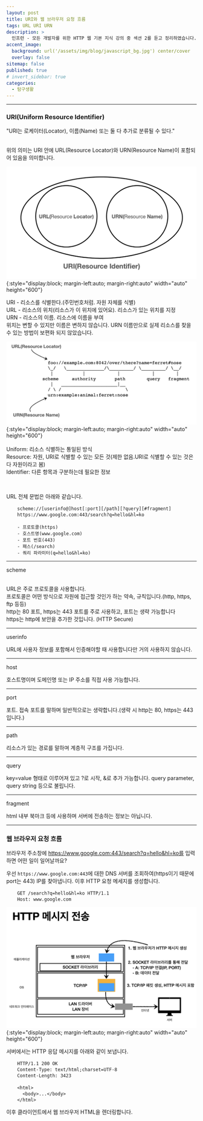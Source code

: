 ```yaml
---
layout: post
title: URI와 웹 브라우저 요청 흐름
tags: URL URI URN
description: >
  인프런 - 모든 개발자를 위한 HTTP 웹 기본 지식 강의 중 섹션 2를 듣고 정리하였습니다.
accent_image:
  background: url('/assets/img/blog/javascript_bg.jpg') center/cover
  overlay: false
sitemap: false
published: true
# invert_sidebar: true
categories:
  - 탐구생활
---
```


---

### URI(Uniform Resource Identifier)

"URI는 로케이터(Locator), 이름(Name) 또는 둘 다 추가로 분류될 수 있다."<br>
<br>

위의 의미는 URI 안에 URL(Resource Locator)와 URN(Resource Name)이 포함되어 있음을 의미합니다.<br>

![image1](/assets/img/blog/study/20220616-study-uri-0.png){:style="display:block; margin-left:auto; margin-right:auto" width="auto" height="600"}

URI - 리소스를 식별한다.(주민번호처럼. 자원 자체를 식별)<br>
URL - 리소스의 위치(리소스가 이 위치에 있어요). 리소스가 있는 위치를 지정<br>
URN - 리소스의 이름. 리소스에 이름을 부여<br>
위치는 변할 수 있지만 이름은 변하지 않습니다.
URN 이름만으로 실제 리소스를 찾을 수 있는 방법이 보편화 되지 않았습니다.

![image2](/assets/img/blog/study/20220616-study-uri-1.png){:style="display:block; margin-left:auto; margin-right:auto" width="auto" height="600"}
<br><br>
Uniform: 리소스 식별하는 통일된 방식<br>
Resource: 자원, URI로 식별할 수 있는 모든 것(제한 없음.URI로 식별할 수 있는 것은 다 자원이라고 봄)<br>
Identifier: 다른 항목과 구분하는데 필요한 정보<br>

<br>

URL 전체 문법은 아래와 같습니다.

        scheme://[userinfo@]host[:port][/path][?query][#fragment]
        https://www.google.com:443/search?q=hello&hl=ko

        - 프로토콜(https)
        - 호스트명(www.google.com)
        - 포트 번호(443)
        - 패스(/search)
        - 쿼리 파라미터(q=hello&hl=ko)

---

scheme<br><br>

URL은 주로 프로토콜을 사용합니다.<br>
프로토콜은 어떤 방식으로 자원에 접근할 것인가 하는 약속, 규칙입니다.(http, https, ftp 등등)<br>
http는 80 포트, https는 443 포트를 주로 사용하고, 포트는 생략 가능합니다<br>
https는 http에 보안을 추가한 것입니다. (HTTP Secure)<br>

---

userinfo

URL에 사용자 정보를 포함해서 인증해야할 때 사용합니다만 거의 사용하지 않습니다.

---

host

호스트명이며 도메인명 또는 IP 주소를 직접 사용 가능합니다.

---

port

포트. 접속 포트를 말하며 일반적으로는 생략합니다.(생략 시 http는 80, https는 443입니다.)

---

path

리소스가 있는 경로를 말하며 계층적 구조를 가집니다.

---

query

key=value 형태로 이루어져 있고 ?로 시작, &로 추가 가능합니다.
query parameter, query string 등으로 불립니다.

---

fragment

html 내부 북마크 등에 사용하며 서버에 전송하는 정보는 아닙니다.

---

### 웹 브라우저 요청 흐름

브라우저 주소창에 https://www.google.com:443/search?q=hello&hl=ko를 입력하면 어떤 일이 일어날까요?

우선 `https://www.google.com:443`에 대한 DNS 서버를 조회하여(https이기 때문에 port는 443) IP를 찾아냅니다.
이후 HTTP 요청 메세지를 생성합니다.

        GET /search?q=hello&hl=ko HTTP/1.1
        Host: www.google.com

![image1](/assets/img/blog/study/20220616-study-http-1.png){:style="display:block; margin-left:auto; margin-right:auto" width="auto" height="600"}

서버에서는 HTTP 응답 메시지를 아래와 같이 보냅니다.

        HTTP/1.1 200 OK
        Content-Type: text/html;charset=UTF-8
        Content-Length: 3423

        <html>
          <body>...</body>
        </html>

이후 클라이언트에서 웹 브라우저 HTML을 렌더링합니다.
